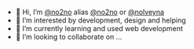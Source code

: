 - 👋 Hi, I’m <a href="http://s.no2no.eu.org/" target="_blank" title="My Website">@no2no</a> alias <a href="http://s.no2no.eu.org/github" target="_blank" title="My GitHub Repository">@no2no</a> or <a href="http://s.no2no.eu.org/Github" target="_blank" title="My Old GitHub Repository">@nolveyna</a>
- 👀 I’m interested by development, design and helping
- 🌱 I’m currently learning and used web development
- 💞️ I’m looking to collaborate on ...

<!---
no2no/no2no is a ✨ special ✨ repository because its `README.md` (this file) appears on your GitHub profile.
You can click the Preview link to take a look at your changes.
--->
